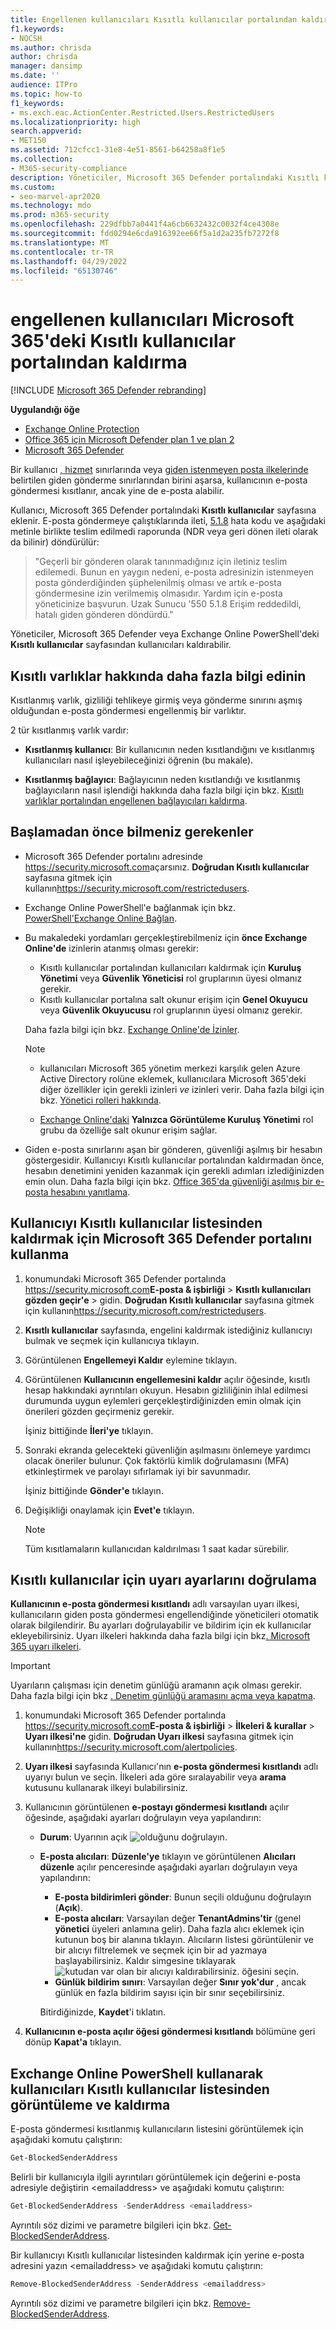 ```yaml
---
title: Engellenen kullanıcıları Kısıtlı kullanıcılar portalından kaldırma
f1.keywords:
- NOCSH
ms.author: chrisda
author: chrisda
manager: dansimp
ms.date: ''
audience: ITPro
ms.topic: how-to
f1_keywords:
- ms.exch.eac.ActionCenter.Restricted.Users.RestrictedUsers
ms.localizationpriority: high
search.appverid:
- MET150
ms.assetid: 712cfcc1-31e8-4e51-8561-b64258a8f1e5
ms.collection:
- M365-security-compliance
description: Yöneticiler, Microsoft 365 Defender portalındaki Kısıtlı kullanıcılar sayfasından kullanıcıları kaldırmayı öğrenebilir. Kullanıcılar, genellikle hesap güvenliğinin aşılmasına bağlı olarak giden istenmeyen posta göndermek için Kısıtlı kullanıcılar portalına eklenir.
ms.custom:
- seo-marvel-apr2020
ms.technology: mdo
ms.prod: m365-security
ms.openlocfilehash: 229dfbb7a0441f4a6cb6632432c0032f4ce4308e
ms.sourcegitcommit: fdd0294e6cda916392ee66f5a1d2a235fb7272f8
ms.translationtype: MT
ms.contentlocale: tr-TR
ms.lasthandoff: 04/29/2022
ms.locfileid: "65130746"
---
```

# <a name="remove-blocked-users-from-the-restricted-users-portal-in-microsoft-365"></a>engellenen kullanıcıları Microsoft 365'deki Kısıtlı kullanıcılar portalından kaldırma

[!INCLUDE [Microsoft 365 Defender rebranding](../includes/microsoft-defender-for-office.md)]

**Uygulandığı öğe**
- [Exchange Online Protection](exchange-online-protection-overview.md)
- [Office 365 için Microsoft Defender plan 1 ve plan 2](defender-for-office-365.md)
- [Microsoft 365 Defender](../defender/microsoft-365-defender.md)

Bir kullanıcı [, hizmet](/office365/servicedescriptions/exchange-online-service-description/exchange-online-limits#sending-limits-across-office-365-options) sınırlarında veya [giden istenmeyen posta ilkelerinde](configure-the-outbound-spam-policy.md) belirtilen giden gönderme sınırlarından birini aşarsa, kullanıcının e-posta göndermesi kısıtlanır, ancak yine de e-posta alabilir.

Kullanıcı, Microsoft 365 Defender portalındaki **Kısıtlı kullanıcılar** sayfasına eklenir. E-posta göndermeye çalıştıklarında ileti, [5.1.8](/Exchange/mail-flow-best-practices/non-delivery-reports-in-exchange-online/fix-error-code-5-1-8-in-exchange-online) hata kodu ve aşağıdaki metinle birlikte teslim edilmedi raporunda (NDR veya geri dönen ileti olarak da bilinir) döndürülür:

> "Geçerli bir gönderen olarak tanınmadığınız için iletiniz teslim edilemedi. Bunun en yaygın nedeni, e-posta adresinizin istenmeyen posta gönderdiğinden şüphelenilmiş olması ve artık e-posta göndermesine izin verilmemiş olmasıdır.  Yardım için e-posta yöneticinize başvurun. Uzak Sunucu '550 5.1.8 Erişim reddedildi, hatalı giden gönderen döndürdü."

Yöneticiler, Microsoft 365 Defender veya Exchange Online PowerShell'deki **Kısıtlı kullanıcılar** sayfasından kullanıcıları kaldırabilir.

## <a name="learn-more-on-restricted-entities"></a>Kısıtlı varlıklar hakkında daha fazla bilgi edinin

Kısıtlanmış varlık, gizliliği tehlikeye girmiş veya gönderme sınırını aşmış olduğundan e-posta göndermesi engellenmiş bir varlıktır.

2 tür kısıtlanmış varlık vardır: 

- **Kısıtlanmış kullanıcı**: Bir kullanıcının neden kısıtlandığını ve kısıtlanmış kullanıcıları nasıl işleyebileceğinizi öğrenin (bu makale).  

- **Kısıtlanmış bağlayıcı**: Bağlayıcının neden kısıtlandığı ve kısıtlanmış bağlayıcıların nasıl işlendiği hakkında daha fazla bilgi için bkz. [Kısıtlı varlıklar portalından engellenen bağlayıcıları kaldırma](remove-blocked-connectors.md). 

## <a name="what-do-you-need-to-know-before-you-begin"></a>Başlamadan önce bilmeniz gerekenler

- Microsoft 365 Defender portalını adresinde <https://security.microsoft.com>açarsınız. **Doğrudan Kısıtlı kullanıcılar** sayfasına gitmek için kullanın<https://security.microsoft.com/restrictedusers>.

- Exchange Online PowerShell'e bağlanmak için bkz. [PowerShell'Exchange Online Bağlan](/powershell/exchange/connect-to-exchange-online-powershell).

- Bu makaledeki yordamları gerçekleştirebilmeniz için **önce Exchange Online'de** izinlerin atanmış olması gerekir:
  - Kısıtlı kullanıcılar portalından kullanıcıları kaldırmak için **Kuruluş Yönetimi** veya **Güvenlik Yöneticisi** rol gruplarının üyesi olmanız gerekir.
  - Kısıtlı kullanıcılar portalına salt okunur erişim için **Genel Okuyucu** veya **Güvenlik Okuyucusu** rol gruplarının üyesi olmanız gerekir.

  Daha fazla bilgi için bkz. [Exchange Online'de İzinler](/exchange/permissions-exo/permissions-exo).

  > [!NOTE]
  >
  > - kullanıcıları Microsoft 365 yönetim merkezi karşılık gelen Azure Active Directory rolüne eklemek, kullanıcılara Microsoft 365'deki diğer özellikler için gerekli izinleri _ve_ izinleri verir. Daha fazla bilgi için bkz. [Yönetici rolleri hakkında](../../admin/add-users/about-admin-roles.md).
  >
  > - [Exchange Online'daki](/Exchange/permissions-exo/permissions-exo#role-groups) **Yalnızca Görüntüleme Kuruluş Yönetimi** rol grubu da özelliğe salt okunur erişim sağlar.

- Giden e-posta sınırlarını aşan bir gönderen, güvenliği aşılmış bir hesabın göstergesidir. Kullanıcıyı Kısıtlı kullanıcılar portalından kaldırmadan önce, hesabın denetimini yeniden kazanmak için gerekli adımları izlediğinizden emin olun. Daha fazla bilgi için bkz. [Office 365'da güvenliği aşılmış bir e-posta hesabını yanıtlama](responding-to-a-compromised-email-account.md).

## <a name="use-the-microsoft-365-defender-portal-to-remove-a-user-from-the-restricted-users-list"></a>Kullanıcıyı Kısıtlı kullanıcılar listesinden kaldırmak için Microsoft 365 Defender portalını kullanma

1. konumundaki Microsoft 365 Defender portalında <https://security.microsoft.com>**E-posta & işbirliği** \> **Kısıtlı kullanıcıları** **gözden geçir'e** \> gidin. **Doğrudan Kısıtlı kullanıcılar** sayfasına gitmek için kullanın<https://security.microsoft.com/restrictedusers>.

2. **Kısıtlı kullanıcılar** sayfasında, engelini kaldırmak istediğiniz kullanıcıyı bulmak ve seçmek için kullanıcıya tıklayın.

3. Görüntülenen **Engellemeyi Kaldır** eylemine tıklayın.

4. Görüntülenen **Kullanıcının engellemesini kaldır** açılır öğesinde, kısıtlı hesap hakkındaki ayrıntıları okuyun. Hesabın gizliliğinin ihlal edilmesi durumunda uygun eylemleri gerçekleştirdiğinizden emin olmak için önerileri gözden geçirmeniz gerekir.

   İşiniz bittiğinde **İleri'ye** tıklayın.

5. Sonraki ekranda gelecekteki güvenliğin aşılmasını önlemeye yardımcı olacak öneriler bulunur. Çok faktörlü kimlik doğrulamasını (MFA) etkinleştirmek ve parolayı sıfırlamak iyi bir savunmadır.

   İşiniz bittiğinde **Gönder'e** tıklayın.

6. Değişikliği onaylamak için **Evet'e** tıklayın.

   > [!NOTE]
   > Tüm kısıtlamaların kullanıcıdan kaldırılması 1 saat kadar sürebilir.

## <a name="verify-the-alert-settings-for-restricted-users"></a>Kısıtlı kullanıcılar için uyarı ayarlarını doğrulama

**Kullanıcının e-posta göndermesi kısıtlandı** adlı varsayılan uyarı ilkesi, kullanıcıların giden posta göndermesi engellendiğinde yöneticileri otomatik olarak bilgilendirir. Bu ayarları doğrulayabilir ve bildirim için ek kullanıcılar ekleyebilirsiniz. Uyarı ilkeleri hakkında daha fazla bilgi için bkz[. Microsoft 365 uyarı ilkeleri](../../compliance/alert-policies.md).

> [!IMPORTANT]
> Uyarıların çalışması için denetim günlüğü aramanın açık olması gerekir. Daha fazla bilgi için bkz [. Denetim günlüğü aramasını açma veya kapatma](../../compliance/turn-audit-log-search-on-or-off.md).

1. konumundaki Microsoft 365 Defender portalında <https://security.microsoft.com>**E-posta & işbirliği** \> **İlkeleri & kurallar** \> **Uyarı ilkesi'ne** gidin. **Doğrudan Uyarı ilkesi** sayfasına gitmek için kullanın<https://security.microsoft.com/alertpolicies>.

2. **Uyarı ilkesi** sayfasında Kullanıcı'nın **e-posta göndermesi kısıtlandı** adlı uyarıyı bulun ve seçin. İlkeleri ada göre sıralayabilir veya **arama** kutusunu kullanarak ilkeyi bulabilirsiniz.

3. Kullanıcının görüntülenen **e-postayı göndermesi kısıtlandı** açılır öğesinde, aşağıdaki ayarları doğrulayın veya yapılandırın:
   - **Durum**: Uyarının açık ![olduğunu doğrulayın.](../../media/scc-toggle-on.png)
   - **E-posta alıcıları**: **Düzenle'ye** tıklayın ve görüntülenen **Alıcıları düzenle** açılır penceresinde aşağıdaki ayarları doğrulayın veya yapılandırın:
     - **E-posta bildirimleri gönder**: Bunun seçili olduğunu doğrulayın (**Açık**).
     - **E-posta alıcıları**: Varsayılan değer **TenantAdmins'tir** (genel **yönetici** üyeleri anlamına gelir). Daha fazla alıcı eklemek için kutunun boş bir alanına tıklayın. Alıcıların listesi görüntülenir ve bir alıcıyı filtrelemek ve seçmek için bir ad yazmaya başlayabilirsiniz. Kaldır simgesine tıklayarak ![kutudan var olan bir alıcıyı kaldırabilirsiniz.](../../media/m365-cc-sc-remove-selection-icon.png) öğesini seçin.
     - **Günlük bildirim sınırı**: Varsayılan değer **Sınır yok'dur** , ancak günlük en fazla bildirim sayısı için bir sınır seçebilirsiniz.

     Bitirdiğinizde, **Kaydet**'i tıklatın.

4. **Kullanıcının e-posta açılır öğesi göndermesi kısıtlandı** bölümüne geri dönüp **Kapat'a** tıklayın.

## <a name="use-exchange-online-powershell-to-view-and-remove-users-from-the-restricted-users-list"></a>Exchange Online PowerShell kullanarak kullanıcıları Kısıtlı kullanıcılar listesinden görüntüleme ve kaldırma

E-posta göndermesi kısıtlanmış kullanıcıların listesini görüntülemek için aşağıdaki komutu çalıştırın:

```powershell
Get-BlockedSenderAddress
```

Belirli bir kullanıcıyla ilgili ayrıntıları görüntülemek için değerini e-posta adresiyle değiştirin \<emailaddress\> ve aşağıdaki komutu çalıştırın:

```powershell
Get-BlockedSenderAddress -SenderAddress <emailaddress>
```

Ayrıntılı söz dizimi ve parametre bilgileri için bkz. [Get-BlockedSenderAddress](/powershell/module/exchange/get-blockedsenderaddress).

Bir kullanıcıyı Kısıtlı kullanıcılar listesinden kaldırmak için yerine e-posta adresini yazın \<emailaddress\> ve aşağıdaki komutu çalıştırın:

```powershell
Remove-BlockedSenderAddress -SenderAddress <emailaddress>
```

Ayrıntılı söz dizimi ve parametre bilgileri için bkz. [Remove-BlockedSenderAddress](/powershell/module/exchange/remove-blockedsenderaddress).
